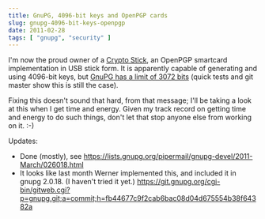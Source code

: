 ```yaml
---
title: GnuPG, 4096-bit keys and OpenPGP cards
slug: gnupg-4096-bit-keys-openpgp
date: 2011-02-28
tags: [ "gnupg", "security" ]
---
```


I'm now the proud owner of a [Crypto Stick](https://www.crypto-stick.org/), an OpenPGP smartcard implementation in USB stick form. It is apparently capable of generating and using 4096-bit keys, but [GnuPG has a limit of 3072 bits](https://lists.gnupg.org/pipermail/gnupg-devel/2009-October/025412.html) (quick tests and git master show this is still the case).

<!--more-->

Fixing this doesn't sound that hard, from that message; I'll be taking a look at this when I get time and energy. Given my track record on getting time and energy to do such things, don't let that stop anyone else from working on it. :-)

Updates:
- Done (mostly), see https://lists.gnupg.org/pipermail/gnupg-devel/2011-March/026018.html
- It looks like last month Werner implemented this, and included it in gnupg 2.0.18. (I haven't tried it yet.)
  https://git.gnupg.org/cgi-bin/gitweb.cgi?p=gnupg.git;a=commit;h=fb44677c9f2cab6bac08d04d675554b38f64382a
